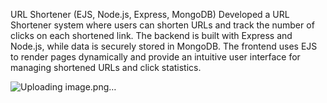 URL Shortener (EJS, Node.js, Express, MongoDB)
Developed a URL Shortener system where users can shorten URLs and track the number of clicks on each shortened link. The backend is built with Express and Node.js, while data is securely stored in MongoDB. The frontend uses EJS to render pages dynamically and provide an intuitive user interface for managing shortened URLs and click statistics.

![Uploading image.png…]()
